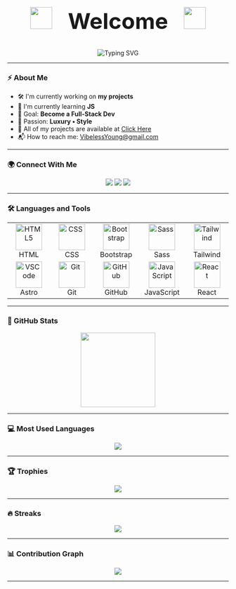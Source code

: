 <div align="center">
  <h1 style="font-size:50px;">
    <img src="https://user-images.githubusercontent.com/74038190/213844263-a8897a51-32f4-4b3b-b5c2-e1528b89f6f3.png" width="50px" /> &nbsp; Welcome &nbsp; <img src="https://user-images.githubusercontent.com/74038190/213844263-a8897a51-32f4-4b3b-b5c2-e1528b89f6f3.png" width="50px" />
  </h1>
</div>

<p align="center">
    <img
      src="https://readme-typing-svg.demolab.com?font=Fira+Code&size=28&duration=2000&pause=900&color=3DDCFF&center=true&vCenter=true&width=600&lines=keep+on+going;never+give+up;if+you+don't+want;if+you+don't+win;it+doesn't+matter."
      alt="Typing SVG"
    />
</p>

---

### ⚡ About Me

- 🛠️ I'm currently working on **my projects**
- 🌱 I'm currently learning **JS**
- 🎯 Goal: **Become a Full-Stack Dev**  
- 💎 Passion: **Luxury • Style**
- 📁 All of my projects are available at <a href="https://github.com/VibelessYoung?tab=repositories">Click Here</a>
- 📬 How to reach me: <a href="mailto:VibelessYoung@gmail.com">VibelessYoung@gmail.com</a>

---

### 🌍 Connect With Me
<p align="center">
  <a href="https://instagram.com/vibeless.young"><img src="https://img.shields.io/badge/Instagram-%23E1306C.svg?&style=for-the-badge&logo=instagram&logoColor=white"/></a>
  <a href="mailto:vibelessyoung@gmail.com"><img src="https://img.shields.io/badge/Gmail-D14836?&style=for-the-badge&logo=gmail&logoColor=white"/></a>
  <a href="https://t.me/vibelessyoung"><img src="https://img.shields.io/badge/Telegram-0088CC?&style=for-the-badge&logo=telegram&logoColor=white"/></a>
</p>

---

### 🛠️ Languages and Tools

<table align="center">
  <tr>
    <td align="center" width="96">
      <img src="https://cdn.jsdelivr.net/gh/devicons/devicon/icons/html5/html5-original.svg" width="60" height="60" alt="HTML5" /><br>HTML
    </td>
    <td align="center" width="96">
      <img src="https://cdn.jsdelivr.net/gh/devicons/devicon/icons/css3/css3-original.svg" width="60" height="60" alt="CSS" /><br>CSS
    </td>
    <td align="center" width="96">
      <img src="https://cdn.jsdelivr.net/gh/devicons/devicon/icons/bootstrap/bootstrap-original.svg" width="60" height="60" alt="Bootstrap" /><br>Bootstrap
    </td>
    <td align="center" width="96">
      <img src="https://techstack-generator.vercel.app/sass-icon.svg" width="60" height="60" alt="Sass" /><br>Sass
    </td>
    <td align="center" width="96">
      <img src="https://cdn.simpleicons.org/tailwindcss/06B6D4" width="60" height="60" alt="Tailwind" /><br>Tailwind
    </td>
  </tr>
  <tr>
    <td align="center" width="96">
      <img src="https://cdn.jsdelivr.net/gh/devicons/devicon/icons/astro/astro-original.svg" width="60" height="60" alt="VSCode" /><br>Astro
    </td>
    <td align="center" width="96">
      <img src="https://cdn.jsdelivr.net/gh/devicons/devicon/icons/git/git-original.svg" width="60" height="60" alt="Git" /><br>Git
    </td>
    <td align="center" width="96">
      <img src="https://techstack-generator.vercel.app/github-icon.svg" width="60" height="60" alt="GitHub" /><br>GitHub
    </td>
    <td align="center" width="96">
      <img src="https://techstack-generator.vercel.app/js-icon.svg" width="60" height="60" alt="JavaScript" /><br>JavaScript
    </td>
    <td align="center" width="96">
      <img src="https://techstack-generator.vercel.app/react-icon.svg" width="60" height="60" alt="React" /><br>React
    </td>
  </tr>
</table>


---

### 🚀 GitHub Stats
<p align="center">
  <img src="https://github-readme-stats.vercel.app/api?username=vibelessyoung&show_icons=true&theme=radical&hide_border=true" height="170"/>
</p>

---

### 💻 Most Used Languages
<p align="center">
  <img src="https://github-readme-stats.vercel.app/api/top-langs/?username=vibelessyoung&layout=compact&theme=radical&hide_border=true" />
</p>

---

### 🏆 Trophies
<p align="center">
  <img src="https://github-profile-trophy.vercel.app/?username=vibelessyoung&theme=radical&no-frame=true&margin-w=10" />
</p>

---

### 🔥 Streaks
<p align="center">
  <img src="https://streak-stats.demolab.com/?user=vibelessyoung&theme=radical&hide_border=true"/>
</p>

---

### 📊 Contribution Graph
<p align="center">
  <img src="https://github-readme-activity-graph.vercel.app/graph?username=vibelessyoung&theme=redical"/>
</p>

---
